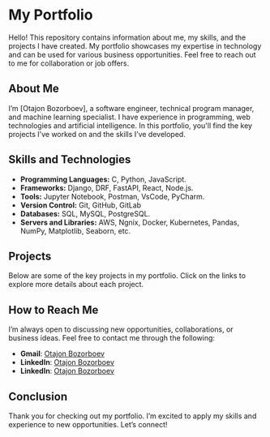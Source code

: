 # My Portfolio

Hello! This repository contains information about me, my skills, and the projects I have created. My portfolio showcases my expertise in technology and can be used for various business opportunities. Feel free to reach out to me for collaboration or job offers.

## About Me

I’m [Otajon Bozorboev], a software engineer, technical program manager, and machine learning specialist. I have experience in programming, web technologies and artificial intelligence. 
In this portfolio, you'll find the key projects I’ve worked on and the skills I’ve developed.

## Skills and Technologies
- **Programming Languages:** C, Python, JavaScript.
- **Frameworks:** Django, DRF, FastAPI, React, Node.js.
- **Tools:** Jupyter Notebook, Postman, VsCode, PyCharm.
- **Version Control:** Git, GitHub, GitLab
- **Databases:** SQL, MySQL, PostgreSQL.
- **Servers and Libraries:** AWS, Ngnix, Docker, Kubernetes, Pandas, NumPy, Matplotlib, Seaborn, etc.

## Projects

Below are some of the key projects in my portfolio. Click on the links to explore more details about each project.

## How to Reach Me

I’m always open to discussing new opportunities, collaborations, or business ideas. Feel free to contact me through the following:

- **Gmail**: [Otajon Bozorboev](otajonbozorboyev571@gmail.com)
- **LinkedIn**: [Otajon Bozorboev](https://www.linkedin.com/in/otajonbozorboyev/)
- **LinkedIn**: [Otajon Bozorboev]()

## Conclusion

Thank you for checking out my portfolio. I’m excited to apply my skills and experience to new opportunities. Let’s connect!
